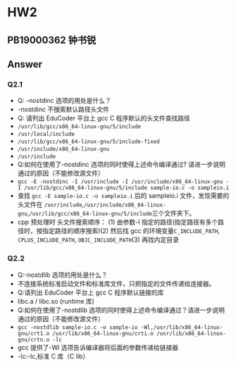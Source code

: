 # HW2

## PB19000362 钟书锐

## Answer

### Q2.1

- Q: -nostdinc 选项的用处是什么？
- -nostdinc 不搜索默认路径头文件
- Q: 请列出 EduCoder 平台上 gcc C 程序默认的头文件查找路径
- `/usr/lib/gcc/x86_64-linux-gnu/5/include`
- `/usr/local/include`
- `/usr/lib/gcc/x86_64-linux-gnu/5/include-fixed`
- `/usr/include/x86_64-linux-gnu`
- `/usr/include `
- Q:如何在使用了-nostdinc 选项的同时使得上述命令编译通过? 请进一步说明通过的原因（不能修改源文件）
- `gcc -E -nostdinc -I /usr/include -I /usr/include/x86_64-linux-gnu -I /usr/lib/gcc/x86_64-linux-gnu/5/include sample-io.c -o sampleio.i`
- 查找 `gcc -E sample-io.c -o sampleio.i` 后的 sampleio.i 文件，发现需要的头文件在
  `/usr/include`,`/usr/include/x86_64-linux-gnu`,`/usr/lib/gcc/x86_64-linux-gnu/5/include`三个文件夹下。
- cpp 预处理时 头文件搜索顺序：
  (1) 由参数-I 指定的路径(指定路径有多个路径时，按指定路径的顺序搜索)(2) 然后找 gcc 的环境变量`C_INCLUDE_PATH`, `CPLUS_INCLUDE_PATH`, `OBJC_INCLUDE_PATH`(3) 再找内定目录

### Q2.2

- Q:-nostdlib 选项的用处是什么？
- 不连接系统标准启动文件和标准库文件，只把指定的文件传递给连接器。
- Q:请列出 EduCoder 平台上 gcc C 程序默认链接的库
- libc.a / libc.so (runtime 库)
- Q:如何在使用了-nostdlib 选项的同时使得上述命令编译通过？请进一步说明通过的原因（不能修改源文件）
- `gcc -nostdlib sample-io.c -o sample-io -Wl,/usr/lib/x86_64-linux-gnu/crt1.o /usr/lib/x86_64-linux-gnu/crti.o /usr/lib/x86_64-linux-gnu/crtn.o -lc`
- gcc 提供了-Wl 选项告诉编译器将后面的参数传递给链接器
- -lc:-lc,标准 C 库（C lib）
